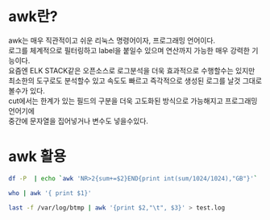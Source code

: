 # awk란?

awk는 매우 직관적이고 쉬운 리눅스 명령어이자, 프로그래밍 언어이다.  
로그를 체계적으로 필터링하고 label을 붙일수 있으며 연산까지 가능한 매우 강력한 기능이다.  
요즘엔 ELK STACK같은 오픈소스로 로그분석을 더욱 효과적으로 수행할수는 있지만  
최소한의 도구로도 분석할수 있고 속도도 빠르고 즉각적으로 생성된 로그를 날것 그대로 볼수가 있다.  
cut에서는 한계가 있는 필드의 구분을 더욱 고도화된 방식으로 가능해지고 프로그래밍 언어기에   
중간에 문자열을 집어넣거나 변수도 넣을수있다.  

# awk 활용

``` bash
df -P  | echo `awk 'NR>2{sum+=$2}END{print int(sum/1024/1024),"GB"}'`
```

``` bash
who | awk '{ print $1}'
```

``` bash
last -f /var/log/btmp | awk '{print $2,"\t", $3}' > test.log
```
